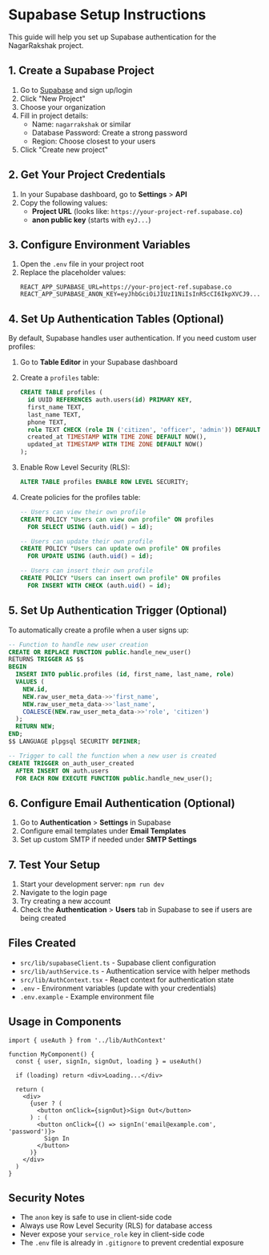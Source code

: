 # Supabase Setup Instructions

This guide will help you set up Supabase authentication for the NagarRakshak project.

## 1. Create a Supabase Project

1. Go to [Supabase](https://supabase.com) and sign up/login
2. Click "New Project"
3. Choose your organization
4. Fill in project details:
   - Name: `nagarrakshak` or similar
   - Database Password: Create a strong password
   - Region: Choose closest to your users
5. Click "Create new project"

## 2. Get Your Project Credentials

1. In your Supabase dashboard, go to **Settings** > **API**
2. Copy the following values:
   - **Project URL** (looks like: `https://your-project-ref.supabase.co`)
   - **anon public key** (starts with `eyJ...`)

## 3. Configure Environment Variables

1. Open the `.env` file in your project root
2. Replace the placeholder values:
   ```env
   REACT_APP_SUPABASE_URL=https://your-project-ref.supabase.co
   REACT_APP_SUPABASE_ANON_KEY=eyJhbGciOiJIUzI1NiIsInR5cCI6IkpXVCJ9...
   ```

## 4. Set Up Authentication Tables (Optional)

By default, Supabase handles user authentication. If you need custom user profiles:

1. Go to **Table Editor** in your Supabase dashboard
2. Create a `profiles` table:
   ```sql
   CREATE TABLE profiles (
     id UUID REFERENCES auth.users(id) PRIMARY KEY,
     first_name TEXT,
     last_name TEXT,
     phone TEXT,
     role TEXT CHECK (role IN ('citizen', 'officer', 'admin')) DEFAULT 'citizen',
     created_at TIMESTAMP WITH TIME ZONE DEFAULT NOW(),
     updated_at TIMESTAMP WITH TIME ZONE DEFAULT NOW()
   );
   ```

3. Enable Row Level Security (RLS):
   ```sql
   ALTER TABLE profiles ENABLE ROW LEVEL SECURITY;
   ```

4. Create policies for the profiles table:
   ```sql
   -- Users can view their own profile
   CREATE POLICY "Users can view own profile" ON profiles
     FOR SELECT USING (auth.uid() = id);

   -- Users can update their own profile
   CREATE POLICY "Users can update own profile" ON profiles
     FOR UPDATE USING (auth.uid() = id);

   -- Users can insert their own profile
   CREATE POLICY "Users can insert own profile" ON profiles
     FOR INSERT WITH CHECK (auth.uid() = id);
   ```

## 5. Set Up Authentication Trigger (Optional)

To automatically create a profile when a user signs up:

```sql
-- Function to handle new user creation
CREATE OR REPLACE FUNCTION public.handle_new_user()
RETURNS TRIGGER AS $$
BEGIN
  INSERT INTO public.profiles (id, first_name, last_name, role)
  VALUES (
    NEW.id,
    NEW.raw_user_meta_data->>'first_name',
    NEW.raw_user_meta_data->>'last_name',
    COALESCE(NEW.raw_user_meta_data->>'role', 'citizen')
  );
  RETURN NEW;
END;
$$ LANGUAGE plpgsql SECURITY DEFINER;

-- Trigger to call the function when a new user is created
CREATE TRIGGER on_auth_user_created
  AFTER INSERT ON auth.users
  FOR EACH ROW EXECUTE FUNCTION public.handle_new_user();
```

## 6. Configure Email Authentication (Optional)

1. Go to **Authentication** > **Settings** in Supabase
2. Configure email templates under **Email Templates**
3. Set up custom SMTP if needed under **SMTP Settings**

## 7. Test Your Setup

1. Start your development server: `npm run dev`
2. Navigate to the login page
3. Try creating a new account
4. Check the **Authentication** > **Users** tab in Supabase to see if users are being created

## Files Created

- `src/lib/supabaseClient.ts` - Supabase client configuration
- `src/lib/authService.ts` - Authentication service with helper methods
- `src/lib/AuthContext.tsx` - React context for authentication state
- `.env` - Environment variables (update with your credentials)
- `.env.example` - Example environment file

## Usage in Components

```tsx
import { useAuth } from '../lib/AuthContext'

function MyComponent() {
  const { user, signIn, signOut, loading } = useAuth()
  
  if (loading) return <div>Loading...</div>
  
  return (
    <div>
      {user ? (
        <button onClick={signOut}>Sign Out</button>
      ) : (
        <button onClick={() => signIn('email@example.com', 'password')}>
          Sign In
        </button>
      )}
    </div>
  )
}
```

## Security Notes

- The `anon` key is safe to use in client-side code
- Always use Row Level Security (RLS) for database access
- Never expose your `service_role` key in client-side code
- The `.env` file is already in `.gitignore` to prevent credential exposure